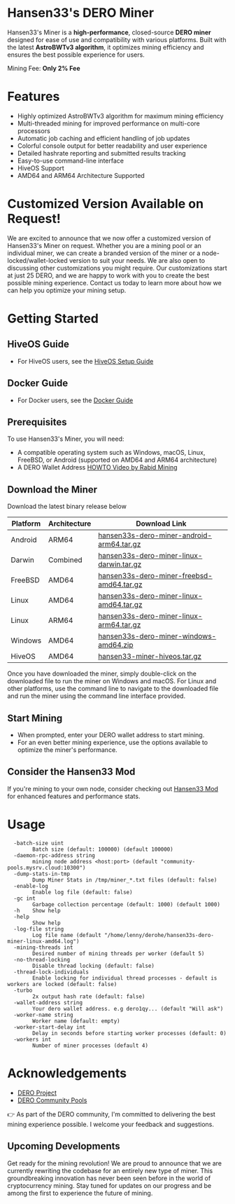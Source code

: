 # Hansen33's DERO Miner

Hansen33's Miner is a **high-performance**, closed-source **DERO miner** designed for ease of use and compatibility with various platforms. Built with the latest **AstroBWTv3 algorithm**, it optimizes mining efficiency and ensures the best possible experience for users.

Mining Fee: **Only 2% Fee**

# Features

- Highly optimized AstroBWTv3 algorithm for maximum mining efficiency
- Multi-threaded mining for improved performance on multi-core processors
- Automatic job caching and efficient handling of job updates
- Colorful console output for better readability and user experience
- Detailed hashrate reporting and submitted results tracking
- Easy-to-use command-line interface
- HiveOS Support
- AMD64 and ARM64 Architecture Supported

# Customized Version Available on Request!

We are excited to announce that we now offer a customized version of Hansen33's Miner on request. Whether you are a mining pool or an individual miner, we can create a branded version of the miner or a node-locked/wallet-locked version to suit your needs. We are also open to discussing other customizations you might require. Our customizations start at just 25 DERO, and we are happy to work with you to create the best possible mining experience. Contact us today to learn more about how we can help you optimize your mining setup.

# Getting Started

## HiveOS Guide

- For HiveOS users, see the [HiveOS Setup Guide](HiveOS.md)

## Docker Guide

- For Docker users, see the [Docker Guide](Docker.md)

## Prerequisites

To use Hansen33's Miner, you will need:

- A compatible operating system such as Windows, macOS, Linux, FreeBSD, or Android (supported on AMD64 and ARM64 architecture)
- A DERO Wallet Address [HOWTO Video by Rabid Mining](https://www.youtube.com/watch?v=yjdudIZ5PfI)


## Download the Miner

Download the latest binary release below

| Platform | Architecture | Download Link |
| -------- | ------------ | ------------- |
| Android  | ARM64        | [hansen33s-dero-miner-android-arm64.tar.gz](https://github.com/Hansen333/Hansen33-s-DERO-Miner/releases/latest/download/hansen33s-dero-miner-android-arm64.tar.gz) |
| Darwin   | Combined     | [hansen33s-dero-miner-linux-darwin.tar.gz](https://github.com/Hansen333/Hansen33-s-DERO-Miner/releases/latest/download/hansen33s-dero-miner-linux-darwin.tar.gz) |
| FreeBSD  | AMD64        | [hansen33s-dero-miner-freebsd-amd64.tar.gz](https://github.com/Hansen333/Hansen33-s-DERO-Miner/releases/latest/download/hansen33s-dero-miner-freebsd-amd64.tar.gz) |
| Linux    | AMD64        | [hansen33s-dero-miner-linux-amd64.tar.gz](https://github.com/Hansen333/Hansen33-s-DERO-Miner/releases/latest/download/hansen33s-dero-miner-linux-amd64.tar.gz) |
| Linux    | ARM64        | [hansen33s-dero-miner-linux-arm64.tar.gz](https://github.com/Hansen333/Hansen33-s-DERO-Miner/releases/latest/download/hansen33s-dero-miner-linux-arm64.tar.gz) |
| Windows  | AMD64        | [hansen33s-dero-miner-windows-amd64.zip](https://github.com/Hansen333/Hansen33-s-DERO-Miner/releases/latest/download/hansen33s-dero-miner-windows-amd64.exe.zip) |
| HiveOS   | AMD64        | [hansen33-miner-hiveos.tar.gz](https://github.com/Hansen333/Hansen33-s-DERO-Miner/releases/latest/download/hansen33-miner-hiveos.tar.gz) |


Once you have downloaded the miner, simply double-click on the downloaded file to run the miner on Windows and macOS. For Linux and other platforms, use the command line to navigate to the downloaded file and run the miner using the command line interface provided.

## Start Mining

- When prompted, enter your DERO wallet address to start mining.
- For an even better mining experience, use the options available to optimize the miner's performance.

## Consider the Hansen33 Mod

If you're mining to your own node, consider checking out [Hansen33 Mod](https://github.com/Hansen333/derohe-Hansen33-mod/releases) for enhanced features and performance stats.

# Usage

```
  -batch-size uint
    	Batch size (default: 100000) (default 100000)
  -daemon-rpc-address string
    	mining node address <host:port> (default "community-pools.mysrv.cloud:10300")
  -dump-stats-in-tmp
    	Dump Miner Stats in /tmp/miner_*.txt files (default: false)
  -enable-log
    	Enable log file (default: false)
  -gc int
    	Garbage collection percentage (default: 1000) (default 1000)
  -h	Show help
  -help
    	Show help
  -log-file string
    	Log file name (default "/home/lenny/derohe/hansen33s-dero-miner-linux-amd64.log")
  -mining-threads int
    	Desired number of mining threads per worker (default 5)
  -no-thread-locking
    	Disable thread locking (default: false)
  -thread-lock-individuals
    	Enable locking for individual thread processes - default is workers are locked (default: false)
  -turbo
    	2x output hash rate (default: false)
  -wallet-address string
    	Your dero wallet address. e.g dero1qy... (default "Will ask")
  -worker-name string
    	Worker name (default: empty)
  -worker-start-delay int
    	Delay in seconds before starting worker processes (default: 0)
  -workers int
    	Number of miner processes (default 4)
```

# Acknowledgements

- [DERO Project](https://github.com/deroproject/derohe)
- [DERO Community Pools](https://community-pools.mysrv.cloud/)

👉 As part of the DERO community, I'm committed to delivering the best mining experience possible. I welcome your feedback and suggestions.

## Upcoming Developments

Get ready for the mining revolution! We are proud to announce that we are currently rewriting the codebase for an entirely new type of miner. This groundbreaking innovation has never been seen before in the world of cryptocurrency mining. Stay tuned for updates on our progress and be among the first to experience the future of mining.